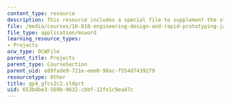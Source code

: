 ```yaml
---
content_type: resource
description: This resource includes a special file to supplement the student work.
file: /media/courses/16-810-engineering-design-and-rapid-prototyping-january-iap-2005/653b4be3569b9632cbbf12fe1c9ea47c_gp4_gfcv2c2.sldprt
file_type: application/msword
learning_resource_types:
- Projects
ocw_type: OCWFile
parent_title: Projects
parent_type: CourseSection
parent_uid: e89fade9-721e-eee0-98ac-f554d7439279
resourcetype: Other
title: gp4_gfcv2c2.sldprt
uid: 653b4be3-569b-9632-cbbf-12fe1c9ea47c
---
```

